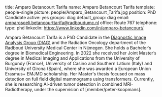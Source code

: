 title: Amparo Betancourt Tarifa
name: Amparo Betancourt Tarifa 
template: people-single
picture: people/Amparo_Betancourt_Tarifa.jpg
position: PhD Candidate
active: yes
groups: diag
default_group: diag
email: amparosoeli.betancourttarifa@radboudumc.nl
office: Route 767
telephone:
type: phd
linkedin: https://www.linkedin.com/in/amparo-betancourt/

Amparo Betancourt Tarifa is a PhD Candidate in the [Diagnostic Image Analysis Group (DIAG)](https://www.diagnijmegen.nl/) and the Radiation Oncology department of the Radboud University Medical Center in Nijmegen. She holds a Bachelor’s degree in Biomedical Engineering. In 2022 she received her Joint Master’s degree in Medical Imaging and Applications from the University of Burgundy (France), University of Casino and Southern Latium (Italy) and University of Girona (Spain), where she was awarded a European Union Erasmus+ EMJMD scholarship. Her Master's thesis focused on mass detection on full field digital mammograms using transformers.
Currently, she is researching AI-driven tumor detection in combined MRI-Radiotherapy, under the supervision of [member/peter-koopmans].